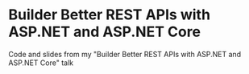 # Builder Better REST APIs with ASP.NET and ASP.NET Core

Code and slides from my "Builder Better REST APIs with ASP.NET and ASP.NET Core" talk
